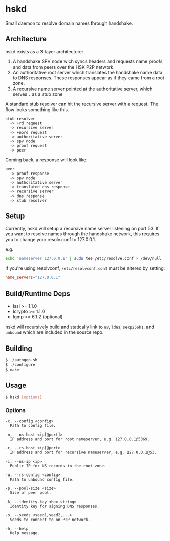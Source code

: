 # hskd

Small daemon to resolve domain names through handshake.

## Architecture

hskd exists as a 3-layer architecture:

1. A handshake SPV node wich syncs headers and requests name proofs and data
   from peers over the HSK P2P network.
2. An authoritative root server which translates the handshake name data to DNS
   responses. These responses appear as if they came from a root zone.
3. A recursive name server pointed at the authoritative server, which serves
   `.` as a stub zone

A standard stub resolver can hit the recursive server with a request. The flow
looks something like this.

```
stub resolver
  -> +rd request
  -> recursive server
  -> +nord request
  -> authoritative server
  -> spv node
  -> proof request
  -> peer
```

Coming back, a response will look like:

```
peer
  -> proof response
  -> spv node
  -> authoritative server
  -> translated dns response
  -> recursive server
  -> dns response
  -> stub resolver
```

## Setup

Currently, hskd will setup a recursive name server listening on port 53. If you
want to resolve names through the handshake network, this requires you to
change your resolv.conf to 127.0.0.1.

e.g.

``` sh
echo 'nameserver 127.0.0.1' | sudo tee /etc/resolve.conf > /dev/null
```

If you're using resolvconf, `/etc/resolvconf.conf` must be altered by setting:

``` conf
name_servers="127.0.0.1"
```

## Build/Runtime Deps

- lssl >= 1.1.0
- lcrypto >= 1.1.0
- lgmp >= 6.1.2 (optional)

hskd will recursively build and statically link to `uv`, `ldns`, `secp256k1`,
and `unbound` which are included in the source repo.

## Building

``` sh
$ ./autogen.sh
$ ./configure
$ make
```

## Usage

``` sh
$ hskd [options]
```

### Options

```
-c, --config <config>
  Path to config file.

-n, --ns-host <ip[@port]>
  IP address and port for root nameserver, e.g. 127.0.0.1@5369.

-r, --rs-host <ip[@port>
  IP address and port for recursive nameserver, e.g. 127.0.0.1@53.

-i, --ns-ip <ip>
  Public IP for NS records in the root zone.

-u, --rs-config <config>
  Path to unbound config file.

-p, --pool-size <size>
  Size of peer pool.

-k, --identity-key <hex-string>
  Identity key for signing DNS responses.

-s, --seeds <seed1,seed2,...>
  Seeds to connect to on P2P network.

-h, --help
  Help message.
```
